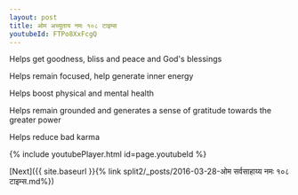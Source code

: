 ```yaml
---
layout: post
title: ओम अच्युताय नमः १०८ टाइम्स
youtubeId: FTPo8XxFcgQ
---
```

 
 
Helps get goodness, bliss and peace and God's blessings
 
Helps remain focused, help generate inner energy 
 
Helps boost physical and mental health 
 
Helps remain grounded and generates a sense of gratitude towards the greater power 
 
Helps reduce bad karma
 
 
 
 


{% include youtubePlayer.html id=page.youtubeId %}
 
[Next]({{ site.baseurl }}{% link  split2/_posts/2016-03-28-ओम सर्वसाहाय्य नमः १०८ टाइम्स.md%})
 
